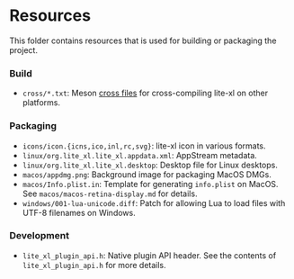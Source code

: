 # Resources

This folder contains resources that is used for building or packaging the project.

### Build

- `cross/*.txt`: Meson [cross files][1] for cross-compiling lite-xl on other platforms.

### Packaging

- `icons/icon.{icns,ico,inl,rc,svg}`: lite-xl icon in various formats.
- `linux/org.lite_xl.lite_xl.appdata.xml`: AppStream metadata.
- `linux/org.lite_xl.lite_xl.desktop`: Desktop file for Linux desktops.
- `macos/appdmg.png`: Background image for packaging MacOS DMGs.
- `macos/Info.plist.in`: Template for generating `info.plist` on MacOS. See `macos/macos-retina-display.md` for details.
- `windows/001-lua-unicode.diff`: Patch for allowing Lua to load files with UTF-8 filenames on Windows.

### Development

- `lite_xl_plugin_api.h`: Native plugin API header. See the contents of `lite_xl_plugin_api.h` for more details.


[1]: https://mesonbuild.com/Cross-compilation.html